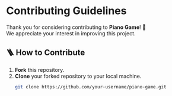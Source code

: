 # Contributing Guidelines

Thank you for considering contributing to **Piano Game**! 🎹  
We appreciate your interest in improving this project.

## 🪜 How to Contribute

1. **Fork** this repository.  
2. **Clone** your forked repository to your local machine.
   ```bash
   git clone https://github.com/your-username/piano-game.git

